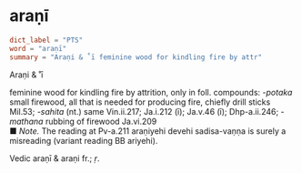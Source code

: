 # araṇī

``` toml
dict_label = "PTS"
word = "araṇī"
summary = "Araṇi & ˚ī feminine wood for kindling fire by attr"
```

Araṇi & ˚ī

feminine wood for kindling fire by attrition, only in foll. compounds: *\-potaka* small firewood, all that is needed for producing fire, chiefly drill sticks Mil.53; *\-sahita* (nt.) same Vin.ii.217; Ja.i.212 (ī); Ja.v.46 (ī); Dhp\-a.ii.246; *\-mathana* rubbing of firewood Ja.vi.209  
■ *Note.* The reading at Pv\-a.211 araṇiyehi devehi sadisa\-vaṇṇa is surely a misreading (variant reading BB ariyehi).

Vedic araṇī & araṇi fr.; *ṛ*.

